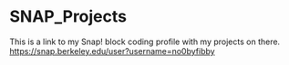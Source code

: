 # SNAP_Projects
This is a link to my Snap! block coding profile with my projects on there.
https://snap.berkeley.edu/user?username=no0byfibby
